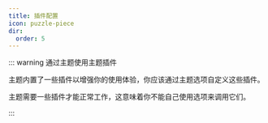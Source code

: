 ```yaml
---
title: 插件配置
icon: puzzle-piece
dir:
  order: 5
---
```


::: warning 通过主题使用主题插件

主题内置了一些插件以增强你的使用体验，你应该通过主题选项自定义这些插件。

主题需要一些插件才能正常工作，这意味着你不能自己使用选项来调用它们。

:::

<Catalog />
